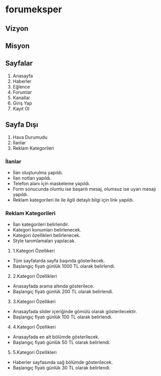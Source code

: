 # forumeksper

## Vizyon

## Misyon

## Sayfalar
1. Anasayfa
2. Haberler
3. Eğlence
4. Forumlar
5. Kanallar
6. Giriş Yap
7. Kayıt Ol

## Sayfa Dışı
1. Hava Durumudu
2. İlanlar
3. Reklam Kategorileri

### İlanlar
- İlan oluşturulma yapıldı.
- İlan notları yapıldı.
- Telefon alanı için maskeleme yapıldı.
- Form sonucunda olumlu ise başarılı mesaj, olumsuz ise uyarı mesajı yapıldı.
- Reklam kategorileri ile ile ilgili detaylı bilgi için link yapıldı.

### Reklam Kategorileri
- İlan kategorileri belirlendir.
- Kategori konumları belirlenecek.
- Kategori özellikleri belirlenecek.
- Style tanımlamaları yapılacak.

1. 1.Kategori Özellikeri
* Tüm sayfalarda sayfa başında gösterilecek.
* Başlangıç fiyatı günlük 1000 TL olarak belirlendi.
2. 2.Kategori Özellikleri
* Anasayfada arama altında gösterilece.
* Başlangıç fiyatı günlük 200 TL olarak belirlendi.
3. 3.Kategori Özellikeri
* Anasayfada slider içeriğinde gömülü olarak gösterilecektir.
* Başlangıç fiyatı günlük 100 TL olarak belirlendi.
4. 4.Kategori Özellikeri
* Anasayfada en alt bölümde gösterilecek.
* Başlangıç fiyatı günlük 50 TL olarak belirlendi.
5. 5.Kategori Özellikleri
* Haberler sayfasında sağ bölümde gösterilecek.
* Başlangıç fiyatı günlük 30 TL olarak belirlendi.